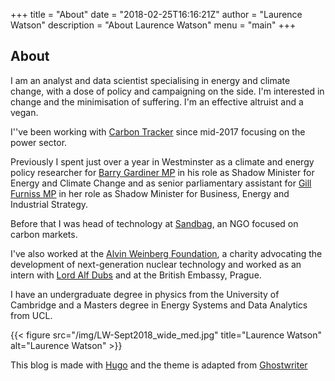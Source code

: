 +++
title = "About"
date = "2018-02-25T16:16:21Z"
author = "Laurence Watson"
description = "About Laurence Watson"
menu = "main"
+++

## About

I am an analyst and data scientist specialising in energy and climate change, with a dose of policy and campaigning on the side. I'm interested in change and the minimisation of suffering. I'm an effective altruist and a vegan.

I''ve been working with [Carbon Tracker](https://carbontracker.org) since mid-2017 focusing on the power sector.

Previously I spent just over a year in Westminster as a climate and energy policy researcher for [Barry Gardiner MP](https://www.parliament.uk/biographies/commons/barry-gardiner/146) in his role as Shadow Minister for Energy and Climate Change and as senior parliamentary assistant for [Gill Furniss MP](http://www.parliament.uk/biographies/commons/gill-furniss/4571) in her role as Shadow Minister for Business, Energy and Industrial Strategy.

Before that I was head of technology at [Sandbag](https://sandbag.org.uk), an NGO focused on carbon markets.

I've also worked at the [Alvin Weinberg Foundation](https://en.wikipedia.org/wiki/The_Alvin_Weinberg_Foundation), a charity advocating the development of next-generation nuclear technology and worked as an intern with [Lord Alf Dubs](https://www.parliament.uk/biographies/lords/lord-dubs/805)  and at the British Embassy, Prague. 

I have an undergraduate degree in physics from the University of Cambridge and a Masters degree in Energy Systems and Data Analytics from UCL.

{{< figure src="/img/LW-Sept2018_wide_med.jpg" title="Laurence Watson" alt="Laurence Watson" >}}

This blog is made with [Hugo](https://gohugo.io) and the theme is adapted from [Ghostwriter](https://themes.gohugo.io/ghostwriter/)